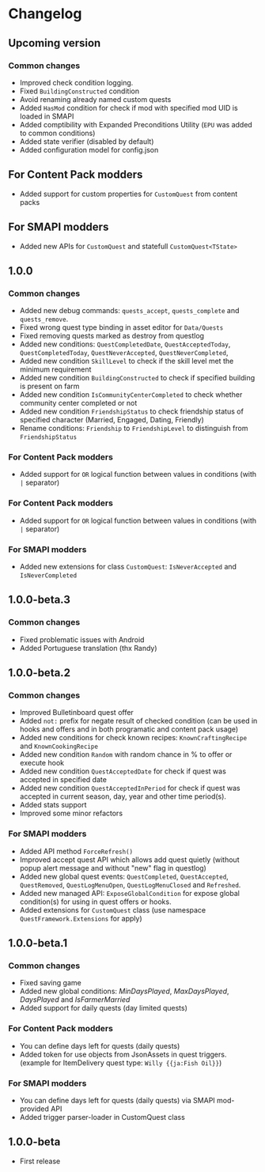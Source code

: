 ﻿# Changelog

## Upcoming version

### Common changes

- Improved check condition logging.
- Fixed `BuildingConstructed` condition
- Avoid renaming already named custom quests
- Added `HasMod` condition for check if mod with specified mod UID is loaded in SMAPI
- Added comptibility with Expanded Preconditions Utility (`EPU` was added to common conditions)
- Added state verifier (disabled by default)
- Added configuration model for config.json

## For Content Pack modders

- Added support for custom properties for `CustomQuest` from content packs

## For SMAPI modders

- Added new APIs for `CustomQuest` and statefull `CustomQuest<TState>`

## 1.0.0

### Common changes

- Added new debug commands: `quests_accept`, `quests_complete` and `quests_remove`.
- Fixed wrong quest type binding in asset editor for `Data/Quests`
- Fixed removing quests marked as destroy from questlog
- Added new conditions: `QuestCompletedDate`, `QuestAcceptedToday`, `QuestCompletedToday`, `QuestNeverAccepted`, `QuestNeverCompleted`, 
- Added new condition `SkillLevel` to check if the skill level met the minimum requirement 
- Added new condition `BuildingConstructed` to check if specified building is present on farm 
- Added new condition `IsCommunityCenterCompleted` to check whether community center completed or not
- Added new condition `FriendshipStatus` to check friendship status of specified character (Married, Engaged, Dating, Friendly)
- Rename conditions: `Friendship` to `FriendshipLevel` to distinguish from `FriendshipStatus`

### For Content Pack modders

- Added support for `OR` logical function between values in conditions (with `|` separator)

### For Content Pack modders

- Added support for `OR` logical function between values in conditions (with `|` separator)

### For SMAPI modders

- Added new extensions for class `CustomQuest`: `IsNeverAccepted` and `IsNeverCompleted`

## 1.0.0-beta.3

### Common changes

- Fixed problematic issues with Android
- Added Portuguese translation (thx Randy)

## 1.0.0-beta.2

### Common changes

- Improved Bulletinboard quest offer
- Added `not:` prefix for negate result of checked condition (can be used in hooks and offers and in both programatic and content pack usage)
- Added new conditions for check known recipes: `KnownCraftingRecipe` and `KnownCookingRecipe`
- Added new condition `Random` with random chance in % to offer or execute hook
- Added new condition `QuestAcceptedDate` for check if quest was accepted in specified date
- Added new condition `QuestAcceptedInPeriod` for check if quest was accepted in current season, day, year and other time period(s).
- Added stats support
- Improved some minor refactors

### For SMAPI modders

- Added API method `ForceRefresh()`
- Improved accept quest API which allows add quest quietly (without popup alert message and without "new" flag in questlog)
- Added new global quest events: `QuestCompleted`, `QuestAccepted`, `QuestRemoved`, `QuestLogMenuOpen`, `QuestLogMenuClosed` and `Refreshed`.
- Added new managed API: `ExposeGlobalCondition` for expose global condition(s) for using in quest offers or hooks.
- Added extensions for `CustomQuest` class (use namespace `QuestFramework.Extensions` for apply)

## 1.0.0-beta.1

### Common changes

- Fixed saving game
- Added new global conditions: *MinDaysPlayed*, *MaxDaysPlayed*, *DaysPlayed* and *IsFarmerMarried*
- Added support for daily quests (day limited quests)

### For Content Pack modders

- You can define days left for quests (daily quests)
- Added token for use objects from JsonAssets in quest triggers. 
(example for ItemDelivery quest type: `Willy {{ja:Fish Oil}}`)

### For SMAPI modders

- You can define days left for quests (daily quests) via SMAPI mod-provided API
- Added trigger parser-loader in CustomQuest class

## 1.0.0-beta

- First release
